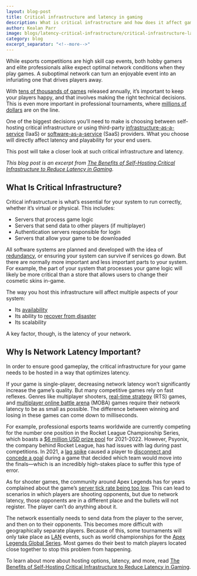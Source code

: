 ```yaml
---
layout: blog-post
title: Critical infrastructure and latency in gaming
description: What is critical infrastructure and how does it affect gaming latency?
author: Kealan Parr
image: blogs/latency-critical-infrastructure/critical-infrastructure-latency-in-gaming.png
category: blog
excerpt_separator: "<!--more-->"
---
```


While esports competitions are high skill cap events, both hobby gamers and elite professionals alike expect optimal network conditions when they play games. A suboptimal network can turn an enjoyable event into an infuriating one that drives players away.

<!--more-->

With [tens of thousands of games](https://www.statista.com/statistics/552623/number-games-released-steam/) released annually, it’s important to keep your players happy, and that involves making the right technical decisions. This is even more important in professional tournaments, where [millions of dollars](https://www.esportsearnings.com/tournaments) are on the line.

One of the biggest decisions you’ll need to make is choosing between self-hosting critical infrastructure or using third-party [infrastructure-as-a-service](https://en.wikipedia.org/wiki/Infrastructure_as_a_service) (IaaS) or [software-as-a-service](https://en.wikipedia.org/wiki/Software_as_a_service) (SaaS) providers. What you choose will directly affect latency and playability for your end users.

This post will take a closer look at such critical infrastructure and latency.

_This blog post is an excerpt from [The Benefits of Self-Hosting Critical Infrastructure to Reduce Latency in Gaming](/learn/expert-advice/gaming-entertainment/benefits-self-hosting-reduce-latency)._

## What Is Critical Infrastructure?

Critical infrastructure is what’s essential for your system to run correctly, whether it’s virtual or physical. This includes:

- Servers that process game logic
- Servers that send data to other players (if multiplayer)
- Authentication servers responsible for login
- Servers that allow your game to be downloaded

All software systems are planned and developed with the idea of [redundancy](https://sg.atsg.net/blog/redundancy-in-cloud-computing-means-checking-four-areas), or ensuring your system can survive if services go down. But there are normally more important and less important parts to your system. For example, the part of your system that processes your game logic will likely be more critical than a store that allows users to change their cosmetic skins in-game.

The way you host this infrastructure will affect multiple aspects of your system:

- Its [availability](https://en.wikipedia.org/wiki/High_availability_software)
- Its ability to [recover from disaster](https://docs.aws.amazon.com/whitepapers/latest/disaster-recovery-workloads-on-aws/disaster-recovery-options-in-the-cloud.html)
- Its scalability

A key factor, though, is the latency of your network.

## Why Is Network Latency Important?

In order to ensure good gameplay, the critical infrastructure for your game needs to be hosted in a way that optimizes latency.

If your game is single-player, decreasing network latency won’t significantly increase the game’s quality. But many competitive games rely on fast reflexes. Genres like multiplayer shooters, [real-time strategy](https://en.wikipedia.org/wiki/Real-time_strategy) (RTS) games, and [multiplayer online battle arena](https://en.wikipedia.org/wiki/Multiplayer_online_battle_arena) (MOBA) games require their network latency to be as small as possible. The difference between winning and losing in these games can come down to milliseconds.

For example, professional esports teams worldwide are currently competing for the number one position in the Rocket League Championship Series, which boasts a [$6 million USD prize pool](https://esports.rocketleague.com/news/announcing-the-rlcs-202122-season/) for 2021-2022. However, Psyonix, the company behind Rocket League, has had issues with lag during past competitions. In 2021, a [lag spike](https://diamondlobby.com/tech-guides/how-to-fix-lag-spikes-on-pc) caused a player to [disconnect and concede a goal](https://www.ginx.tv/en/rocket-league/psyonix-lambasted-for-refusing-to-restart-rlcs-match-after-player-disconnected) during a game that decided which team would move into the finals—which is an incredibly high-stakes place to suffer this type of error.

As for shooter games, the community around Apex Legends has for years complained about the game’s [server tick rate being too low](https://www.ea.com/en-gb/games/apex-legends/news/servers-netcode-developer-deep-dive). This can lead to scenarios in which players are shooting opponents, but due to network latency, those opponents are in a different place and the bullets will not register. The player can’t do anything about it.

The network essentially needs to send data from the player to the server, and then on to their opponents. This becomes more difficult with geographically separate players. Because of this, some tournaments will only take place as [LAN](https://en.wikipedia.org/wiki/Local_area_network) events, such as world championships for the [Apex Legends Global Series](https://dotesports.com/apex-legends/news/apexs-2-5-million-algs-championship-lan-kicks-off-in-july). Most games do their best to match players located close together to stop this problem from happening.

To learn about more about hosting options, latency, and more, read [The Benefits of Self-Hosting Critical Infrastructure to Reduce Latency in Gaming](/learn/expert-advice/gaming-entertainment/benefits-self-hosting-reduce-latency).
